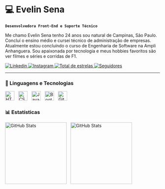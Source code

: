 # 💻 Evelin Sena

**`Desenvolvedora Front-End e Suporte Técnico`**

Me chamo Evelin Sena tenho 24 anos sou natural de Campinas, São Paulo. Concluí o ensino médio e cursei técnico de administração de empresas. Atualmente estou concluíndo o curso de Engenharia de Software na Ampli Anhanguera. Sou apaixonada por tecnologia e meus hobbies favoritos são ver filmes e séries e corridas de F1.

<p align="left">
    <a href="https://www.linkedin.com/in/evelin-sena/">
        <img 
            alt="Linkedin" 
            title="Linkedin" 
            src="https://custom-icon-badges.demolab.com/badge/LinkedIn-Evelin%20Sena-0A66C2?style=for-the-badge&logo=linkedin&labelColor=0A66C2&color=0A66C2"
        />
    </a>
       <a href="https://www.instagram.com/evelin.ssena/">
        <img 
            alt="Instagram" 
            title="Instagram" 
            src=https://custom-icon-badges.demolab.com/badge/Instagram-@evelin.sena-E4405F?style=for-the-badge&logo=instagram&labelColor=833AB4&color=E4405F
            />
    </a>
    <a href="https://github.com/EvelinSSena?tab=repositories&sort=stargazers">
        <img 
            alt="Total de estrelas" 
            title="Total de estrelas GitHub" 
            src="https://custom-icon-badges.demolab.com/github/stars/EvelinSSena?color=55960c&style=for-the-badge&labelColor=488207&logo=star&label=estrelas"
        />
    </a>
    <a href="https://github.com/EvelinSSena?tab=followers">
        <img 
            alt="Seguidores" 
            title="Me siga no GitHub" 
            src="https://custom-icon-badges.demolab.com/github/followers/EvelinSSena?color=236ad3&labelColor=1155ba&style=for-the-badge&logo=github&label=Seguidores&logoColor=white"
        />
    </a>
</p>

---

### 🤖 Linguagens e Tecnologias

<img 
    align="left" 
    alt="HTML"
    title="HTML" 
    width="30px" 
    style="padding-right: 10px;" 
    src="https://cdn.jsdelivr.net/gh/devicons/devicon@latest/icons/html5/html5-original.svg" 
/>
<img 
    align="left" 
    alt="CSS" 
    title="CSS"
    width="30px" 
    style="padding-right: 10px;" 
    src="https://cdn.jsdelivr.net/gh/devicons/devicon@latest/icons/css3/css3-original.svg" 
/>
<img 
    align="left" 
    alt="JavaScript" 
    title="JavaScript"
    width="30px" 
    style="padding-right: 10px;" 
    src="https://cdn.jsdelivr.net/gh/devicons/devicon@latest/icons/javascript/javascript-original.svg" 
/>
<img 
    align="left" 
    alt="Bootstrap"
    title="Bootstrap" 
    width="30px" 
    style="padding-right: 10px;" 
    src="https://cdn.jsdelivr.net/gh/devicons/devicon@latest/icons/bootstrap/bootstrap-original.svg" 
/>
<img 
    align="left" 
    alt="Git" 
    title="Git"
    width="30px" 
    style="padding-right: 10px;" 
    src="https://cdn.jsdelivr.net/gh/devicons/devicon@latest/icons/git/git-original.svg" 
/>
<br/>
<br/>
### 📊 Estatísticas
<img 
    align="left" 
    alt="GitHub Stats"
    height="200" 
    style="padding-right: 10px;" 
    src="https://github-readme-stats.vercel.app/api?username=evelinssena&show_icons=true&theme=radical&include_all_commits-true&locale=pt-br" 
/>
<img 
    align="left" 
    alt="GitHub Stats"
    height="200" 
    src="https://github-readme-stats.vercel.app/api/top-langs/?username=evelinssena&theme=radical&layout=compact&custom_title=Tecnologias&langs_count-9"
    />
